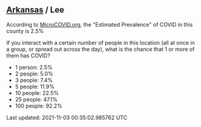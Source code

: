 
## [Arkansas](/united-states/arkansas) / Lee

According to [MicroCOVID.org](http://microcovid.org),
the "Estimated Prevalence" of COVID in this county is 2.5%

If you interact with a certain number of people in this location
(all at once in a group, or spread out across the day), what is the chance that
1 or more of them has COVID?

- 1 person: 2.5%
- 2 people: 5.0%
- 3 people: 7.4%
- 5 people: 11.9%
- 10 people: 22.5%
- 25 people: 47.1%
- 100 people: 92.2%

Last updated: 2021-11-03 00:35:02.985762 UTC
